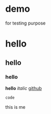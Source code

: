 # demo
for testing purpose
# hello
## hello
### hello
**hello**
*italic*
[github](https://dillinger.io/)
```
code
```
this is me
